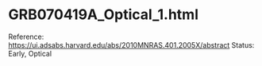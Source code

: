 # GRB070419A_Optical_1.html

Reference: https://ui.adsabs.harvard.edu/abs/2010MNRAS.401.2005X/abstract
Status: Early, Optical
